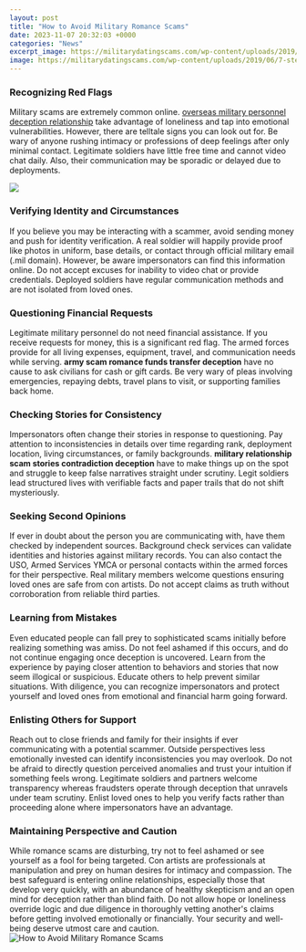 ```yaml
---
layout: post
title: "How to Avoid Military Romance Scams"
date: 2023-11-07 20:32:03 +0000
categories: "News"
excerpt_image: https://militarydatingscams.com/wp-content/uploads/2019/06/7-steps-if-victim-scam-pin-683x1024.png
image: https://militarydatingscams.com/wp-content/uploads/2019/06/7-steps-if-victim-scam-pin-683x1024.png
---
```


### Recognizing Red Flags
Military scams are extremely common online. [overseas military personnel deception relationship](https://thelivenews.github.io/2023-12-04-the-ultimate-guide-to-japan-best-travel-tips-from-experts/) take advantage of loneliness and tap into emotional vulnerabilities. However, there are telltale signs you can look out for. Be wary of anyone rushing intimacy or professions of deep feelings after only minimal contact. Legitimate soldiers have little free time and cannot video chat daily. Also, their communication may be sporadic or delayed due to deployments.  

![](https://whatismyipaddress.com/wp-content/uploads/EP144-YouTube-thumbnail-1024x576.jpg)
### Verifying Identity and Circumstances 
If you believe you may be interacting with a scammer, avoid sending money and push for identity verification. A real soldier will happily provide proof like photos in uniform, base details, or contact through official military email (.mil domain). However, be aware impersonators can find this information online. Do not accept excuses for inability to video chat or provide credentials. Deployed soldiers have regular communication methods and are not isolated from loved ones.
### Questioning Financial Requests
Legitimate military personnel do not need financial assistance. If you receive requests for money, this is a significant red flag. The armed forces provide for all living expenses, equipment, travel, and communication needs while serving. **army scam romance funds transfer deception** have no cause to ask civilians for cash or gift cards. Be very wary of pleas involving emergencies, repaying debts, travel plans to visit, or supporting families back home. 
### Checking Stories for Consistency   
Impersonators often change their stories in response to questioning. Pay attention to inconsistencies in details over time regarding rank, deployment location, living circumstances, or family backgrounds. **military relationship scam stories contradiction deception** have to make things up on the spot and struggle to keep false narratives straight under scrutiny. Legit soldiers lead structured lives with verifiable facts and paper trails that do not shift mysteriously.  
### Seeking Second Opinions
If ever in doubt about the person you are communicating with, have them checked by independent sources. Background check services can validate identities and histories against military records. You can also contact the USO, Armed Services YMCA or personal contacts within the armed forces for their perspective. Real military members welcome questions ensuring loved ones are safe from con artists. Do not accept claims as truth without corroboration from reliable third parties.
### Learning from Mistakes  
Even educated people can fall prey to sophisticated scams initially before realizing something was amiss. Do not feel ashamed if this occurs, and do not continue engaging once deception is uncovered. Learn from the experience by paying closer attention to behaviors and stories that now seem illogical or suspicious. Educate others to help prevent similar situations. With diligence, you can recognize impersonators and protect yourself and loved ones from emotional and financial harm going forward.
### Enlisting Others for Support  
Reach out to close friends and family for their insights if ever communicating with a potential scammer. Outside perspectives less emotionally invested can identify inconsistencies you may overlook. Do not be afraid to directly question perceived anomalies and trust your intuition if something feels wrong. Legitimate soldiers and partners welcome transparency whereas fraudsters operate through deception that unravels under team scrutiny. Enlist loved ones to help you verify facts rather than proceeding alone where impersonators have an advantage.
### Maintaining Perspective and Caution 
While romance scams are disturbing, try not to feel ashamed or see yourself as a fool for being targeted. Con artists are professionals at manipulation and prey on human desires for intimacy and compassion. The best safeguard is entering online relationships, especially those that develop very quickly, with an abundance of healthy skepticism and an open mind for deception rather than blind faith. Do not allow hope or loneliness override logic and due diligence in thoroughly vetting another's claims before getting involved emotionally or financially. Your security and well-being deserve utmost care and caution.
![How to Avoid Military Romance Scams](https://militarydatingscams.com/wp-content/uploads/2019/06/7-steps-if-victim-scam-pin-683x1024.png)